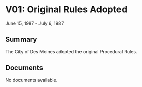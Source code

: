 # V01: Original Rules Adopted

June 15, 1987 - July 6, 1987

## Summary

The City of Des Moines adopted the original Procedural Rules.

## Documents

No documents available.
